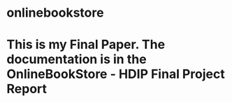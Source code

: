 # onlinebookstore

# This is my Final Paper. The documentation is in the OnlineBookStore - HDIP Final Project Report 
